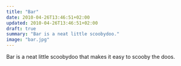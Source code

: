```yaml
---
title: "Bar"
date: 2010-04-26T13:46:51+02:00
updated: 2010-04-26T13:46:51+02:00
draft: true
summary: "Bar is a neat little scoobydoo."
image: "bar.jpg"
---
```


Bar is a neat little scoobydoo that makes it easy to scooby the doos.
